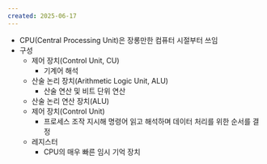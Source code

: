 ```yaml
---
created: 2025-06-17
---
```

- CPU(Central Processing Unit)은 장롱만한 컴퓨터 시절부터 쓰임
- 구성
	- 제어 장치(Control Unit, CU)
		- 기계어 해석
	- 산술 논리 장치(Arithmetic Logic Unit, ALU)
		- 산술 연산 및 비트 단위 연산
	- 산술 논리 연산 장치(ALU)
	- 제어 장치(Control Unit)
		- 프로세스 조작 지시해 명령어 읽고 해석하며 데이터 처리를 위한 순서를 결정
	- 레지스터
		- CPU의 매우 빠른 임시 기억 장치
